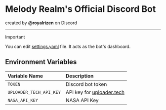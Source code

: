 # Melody Realm's Official Discord Bot 
created by **@royalrizen** on Discord

---

> [!IMPORTANT]
> You can edit [settings.yaml](https://github.com/Richard0070/Melody-Discord-Bot/blob/main/settings.yaml) file. It acts as the bot's dashboard.

## Environment Variables

|      Variable Name      |         Description        |
|:------------------------|:---------------------------|
| `TOKEN`                 | Discord bot token          |
| `UPLOADER_TECH_API_KEY` | API key for [uploader.tech](https://uploader.tech/)   |
| `NASA_API_KEY`          | NASA API Key               |
